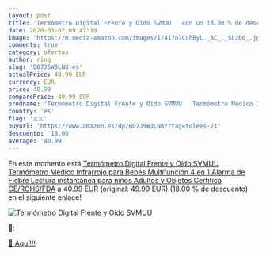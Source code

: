 ```yaml
---
layout: post
title: 'Termómetro Digital Frente y Oído SVMUU   con un 18.00 % de descuento'
date: 2020-03-02 09:47:19
image: 'https://m.media-amazon.com/images/I/417o7CuhByL._AC_._SL200_.jpg'
comments: true
category: ofertas
author: ring
slug: 'B07J5W3LN8-es'
actualPrice: 40.99 EUR
currency: EUR
price: 40.99
comparePrice: 49.99 EUR
prodname: 'Termómetro Digital Frente y Oído SVMUU   Termómetro Médico Infrarrojo para Bebés  Multifunción 4 en 1  Alarma de Fiebre  Lectura instantánea para niños  Adultos y Objetos  Certifica CE/ROHS/FDA'
country: 'es'
flag: '🇪🇸'
buyurl: 'https://www.amazon.es/dp/B07J5W3LN8/?tag=tolees-21'
descuento: '18.00'
average: '40.99'
---
```


En este momento está [Termómetro Digital Frente y Oído SVMUU   Termómetro Médico Infrarrojo para Bebés  Multifunción 4 en 1  Alarma de Fiebre  Lectura instantánea para niños  Adultos y Objetos  Certifica CE/ROHS/FDA](https://www.amazon.es/dp/B07J5W3LN8/?tag=tolees-21) a 40.99 EUR (original: 49.99 EUR) (18.00 %  de descuento) en el siguiente enlace!

[![Termómetro Digital Frente y Oído SVMUU  ](https://m.media-amazon.com/images/I/417o7CuhByL._AC_._SL200_.jpg)](https://www.amazon.es/dp/B07J5W3LN8/?tag=tolees-21)

🔎:


[🛒 Aquí!!!](https://www.amazon.es/dp/B07J5W3LN8/?tag=tolees-21)
